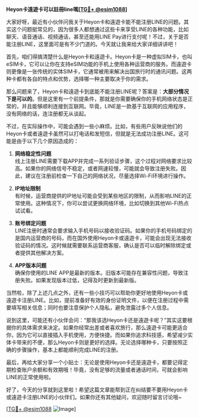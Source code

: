**Heyon卡遠遊卡可以註冊line嗎[[TG💪+ @esim1088](https://t.me/s/esim1088)]**

大家好呀，最近有小伙伴问我关于Heyon卡和遠遊卡能不能注册LINE的问题。其实这个问题挺常见的，因为很多人都想通过这些卡来享受LINE的各种功能，比如聊天、语音通话、视频通话，甚至还能用LINE Pay进行支付呢！不过，关于是否能注册LINE，这里面可是有不少门道的。今天就让我来给大家详细讲讲吧！

首先，咱们得搞清楚什么是Heyon卡和遠遊卡。Heyon卡是一种虚拟SIM卡，也叫eSIM卡，它可以让你在支持eSIM功能的手机上使用各种运营商的服务。而遠遊卡则更像是一张传统的实体SIM卡，它通常被用来解决出国旅行时的通讯问题。这两种卡都有各自的特点和优势，选择哪一种主要取决于你的需求。

那么问题来了，Heyon卡和遠遊卡到底能不能注册LINE呢？答案是：**大部分情况下是可以的**。但是这里有一个前提条件，那就是你需要确保你的手机网络状态是正常的，并且能够顺利连接到互联网。毕竟，LINE是一款基于互联网的应用程序，没有网络的话，连注册都无从谈起。

不过，在实际操作中，可能会遇到一些小麻烦。比如，有些用户反映说他们的Heyon卡或者遠遊卡虽然可以打电话和发短信，但就是无法成功注册LINE。这可能是由于以下几个原因造成的：

1. **网络稳定性问题**  
   线上注册LINE需要下载APP并完成一系列验证步骤，这个过程对网络要求比较高。如果你的网络信号不稳定，或者网速较慢，可能就会导致注册失败。因此，建议在注册前检查一下自己的网络状况，尽量选择Wi-Fi环境进行操作。

2. **IP地址限制**  
   有时候，运营商提供的IP地址可能会受到某些地区的限制，从而影响LINE的正常使用。这种情况下，你可以尝试更换网络环境，比如切换到其他Wi-Fi热点试试看。

3. **账号绑定问题**  
   LINE注册时通常会要求输入手机号码以接收验证码。如果你的手机号码绑定的是国内运营商的号码，而在国外使用Heyon卡或遠遊卡，可能会出现无法接收验证码的情况。这时候就需要联系运营商客服，确认是否可以临时解除绑定或者提供其他解决方案。

4. **APP版本问题**  
   确保你使用的LINE APP是最新的版本。旧版本可能存在兼容性问题，导致注册失败。如果发现版本过低，记得及时更新到最新版。

当然啦，除了上述几点之外，还有一些小技巧可以帮助你更好地使用Heyon卡或遠遊卡注册LINE。比如，提前准备好有效的身份证明文件，以便在注册过程中需要填写相关信息；同时也要注意保护个人隐私，避免泄露过多个人信息。

说到这里，可能还有小伙伴会问：“那我该选Heyon卡还是遠遊卡呢？”其实这要根据你的具体需求来决定。如果你经常出差或者喜欢旅行，那么遠遊卡可能更适合你，因为它可以直接插入手机使用，方便快捷。而如果你追求科技感，希望减少实体卡带来的不便，那么Heyon卡则是更好的选择。无论选择哪种卡，只要按照正确的步骤操作，基本上都能顺利完成LINE的注册。

最后，再给大家分享一个小贴士：无论是使用Heyon卡还是遠遊卡，都要记得定期检查账户余额和有效期哦！毕竟，没有足够的流量或者通话时间，可就会影响LINE的正常使用啦。

好了，今天的分享就到这里啦！希望这篇文章能帮到正在纠结要不要用Heyon卡或遠遊卡注册LINE的小伙伴们。如果你还有其他疑问，欢迎随时留言讨论哦~ 

[[TG💪+ @esim1088](https://t.me/s/esim1088) ![Image](https://i.postimg.cc/4NQfJmqS/Snipaste-2025-05-13-00-14-12.png)]